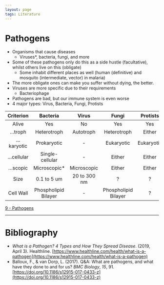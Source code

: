 ```yaml
---
layout: page
tags: Literature 
---
```


# Pathogens

- Organisms that cause diseases
	- Viruses*, bacteria, fungi, and more
- Some of these pathogens only do this as a side hustle (facultative), whilst others live on this (obligate)
	- Some inhabit different places as well (human (definitive) and mosquito (intermediate, vector) in malaria)
- The more obligate ones can make you suffer without dying, the better.
- Viruses are more specific due to their requirements
	- Bacteriophage
- Pathogens are bad, but our immune system is even worse
- 4 major types: Virus, Bacteria, Fungi, Protists

| Criterion | Bacteria | Virus | Fungi | Protists |
| :---: | :---: | :---: | :---: | :---: |
| Alive | Yes | No | Yes | Yes |
| …troph | Heterotroph | Autotroph | Heterotroph | Either |
| …karyotic | Prokaryotic | - | Eukaryotic | Eukaryotic | 
| …cellular | Single-cellular | - | Either | Either | 
| …scopic | Microscopic* | Microscopic | Either | Either |
| Size | 0.1 to 5 um | 20 to 300 nm | ? | ? |
| Cell Wall | Phospholipid Bilayer | - | Phospholipid Bilayer | ? |

[9 - Pathogens](../3%20Permanent%20Notes/9%20-%20Pathogens.md)

---

# Bibliography

- _What is a Pathogen? 4 Types and How They Spread Disease_. (2019, April 3). Healthline. [https://www.healthline.com/health/what-is-a-pathogen](https://www.healthline.com/health/what-is-a-pathogen)
- Balloux, F., & van Dorp, L. (2017). Q&A: What are pathogens, and what have they done to and for us? _BMC Biology_, _15_, 91. [https://doi.org/10.1186/s12915-017-0433-z](https://doi.org/10.1186/s12915-017-0433-z)